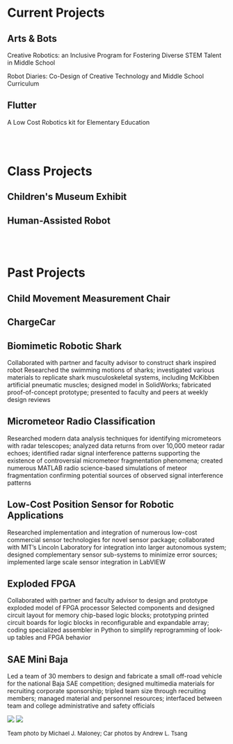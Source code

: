 # [](#header-1)Current Projects

## [](#header-2)Arts & Bots

Creative Robotics: an Inclusive Program for Fostering Diverse STEM Talent in Middle School

Robot Diaries: Co-Design of Creative Technology and Middle School Curriculum

## [](#header-2)Flutter

A Low Cost Robotics kit for Elementary Education

<br><br>

# [](#header-1)Class Projects

## [](#header-2)Children's Museum Exhibit

## [](#header-2)Human-Assisted Robot

<br><br>

# [](#header-1)Past Projects

## [](#header-2)Child Movement Measurement Chair

## [](#header-2)ChargeCar

## [](#header-2)Biomimetic Robotic Shark

Collaborated with partner and faculty advisor to construct shark inspired robot 
Researched the swimming motions of sharks; investigated various materials to replicate shark musculoskeletal systems, including McKibben artificial pneumatic muscles; designed model in SolidWorks; fabricated proof-of-concept prototype; presented to faculty and peers at weekly design reviews


## [](#header-2)Micrometeor Radio Classification

Researched modern data analysis techniques for identifying  micrometeors with radar telescopes; analyzed data returns from over 10,000 meteor radar echoes; identified radar signal interference patterns supporting the existence of controversial micrometeor fragmentation phenomena; created numerous MATLAB radio science-based simulations of meteor fragmentation confirming potential sources of observed signal interference patterns

## [](#header-2)Low-Cost Position Sensor for Robotic Applications 

Researched implementation and integration of numerous low-cost commercial sensor technologies for novel sensor package;  collaborated with MIT’s Lincoln Laboratory for integration into larger autonomous system; designed complementary sensor sub-systems to minimize error sources; implemented large scale sensor integration in LabVIEW

## [](#header-2)Exploded FPGA

Collaborated with partner and faculty advisor to design and prototype exploded model of FPGA processor
Selected components and designed circuit layout for memory chip-based logic blocks; prototyping printed circuit boards for logic blocks in reconfigurable and expandable array; coding specialized assembler in Python to simplify reprogramming of look-up tables and FPGA behavior

## [](#header-2)SAE Mini Baja

Led a team of 30 members to design and fabricate a small off-road vehicle for the national Baja SAE competition; designed multimedia materials for recruiting corporate sponsorship; tripled team size through recruiting members; managed material and personnel resources; interfaced between team and college administrative and safety officials

![](jenncross.github.io/images/229228_503834531546_214500094_30461786_423676_n.jpg)
![](jenncross.github.io/images/2105778532_a82879b88e_o.jpg)
<p style="font-size:small">Team photo by Michael J. Maloney; Car photos by Andrew L. Tsang</p>
